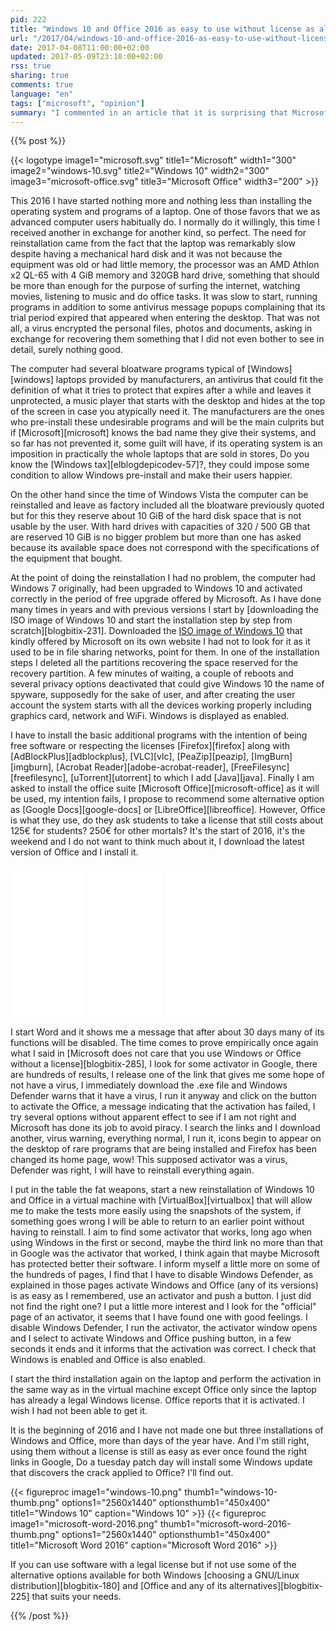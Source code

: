 ```yaml
---
pid: 222
title: "Windows 10 and Office 2016 as easy to use without license as always"
url: "/2017/04/windows-10-and-office-2016-as-easy-to-use-without-license-as-always/"
date: 2017-04-08T11:00:00+02:00
updated: 2017-05-09T23:10:00+02:00
rss: true
sharing: true
comments: true
language: "en"
tags: ["microsoft", "opinion"]
summary: "I commented in an article that it is surprising that Microsoft with the capacity that it has and being the devices connected to Internet mostly is not able to avoid using its software without license. I'm about to see if with Windows 10 and Office 2016 it's still as easy to use as always. I will also have a sample of the unfair fame of Windows but that allows Microsoft for the bloatware that the device manufacturers pre-installs with its operating system."
---
```


{{% post %}}

{{< logotype image1="microsoft.svg" title1="Microsoft" width1="300" image2="windows-10.svg" title2="Windows 10" width2="300" image3="microsoft-office.svg" title3="Microsoft Office" width3="200" >}}

This 2016 I have started nothing more and nothing less than installing the operating system and programs of a laptop. One of those favors that we as advanced computer users habitually do. I normally do it willingly, this time I received another in exchange for another kind, so perfect. The need for reinstallation came from the fact that the laptop was remarkably slow despite having a mechanical hard disk and it was not because the equipment was old or had little memory, the processor was an AMD Athlon x2 QL-65 with 4 GiB memory and 320GB hard drive, something that should be more than enough for the purpose of surfing the internet, watching movies, listening to music and do office tasks. It was slow to start, running programs in addition to some antivirus message popups complaining that its trial period expired that appeared when entering the desktop. That was not all, a virus encrypted the personal files, photos and documents, asking in exchange for recovering them something that I did not even bother to see in detail, surely nothing good.

The computer had several bloatware programs typical of [Windows][windows] laptops provided by manufacturers, an antivirus that could fit the definition of what it tries to protect that expires after a while and leaves it unprotected, a music player that starts with the desktop and hides at the top of the screen in case you atypically need it. The manufacturers are the ones who pre-install these undesirable programs and will be the main culprits but if [Microsoft][microsoft] knows the bad name they give their systems, and so far has not prevented it, some guilt will have, if its operating system is an imposition in practically the whole laptops that are sold in stores, Do you know the [Windows tax][elblogdepicodev-57]?, they could impose some condition to allow Windows pre-install and make their users happier.

On the other hand since the time of Windows Vista the computer can be reinstalled and leave as factory included all the bloatware previously quoted but for this they reserve about 10 GiB of the hard disk space that is not usable by the user. With hard drives with capacities of 320 / 500 GB that are reserved 10 GiB is no bigger problem but more than one has asked because its available space does not correspond with the specifications of the equipment that bought.

At the point of doing the reinstallation I had no problem, the computer had Windows 7 originally, had been upgraded to Windows 10 and activated correctly in the period of free upgrade offered by Microsoft. As I have done many times in years and with previous versions I start by [downloading the ISO image of Windows 10 and start the installation step by step from scratch][blogbitix-231]. Downloaded the [ISO image of Windows 10](https://www.microsoft.com/es-es/software-download/windows10ISO) that kindly offered by Microsoft on its own website I had not to look for it as it used to be in file sharing networks, point for them. In one of the installation steps I deleted all the partitions recovering the space reserved for the recovery partition. A few minutes of waiting, a couple of reboots and several privacy options deactivated that could give Windows 10 the name of spyware, supposedly for the sake of user, and after creating the user account the system starts with all the devices working properly including graphics card, network and WiFi. Windows is displayed as enabled.

I have to install the basic additional programs with the intention of being free software or respecting the licenses [Firefox][firefox] along with [AdBlockPlus][adblockplus], [VLC][vlc], [PeaZip][peazip], [ImgBurn][imgburn], [Acrobat Reader][adobe-acrobat-reader], [FreeFilesync][freefilesync], [uTorrent][utorrent] to which I add [Java][java]. Finally I am asked to install the office suite [Microsoft Office][microsoft-office] as it will be used, my intention fails, I propose to recommend some alternative option as [Google Docs][google-docs] or [LibreOffice][libreoffice]. However, Office is what they use, do they ask students to take a license that still costs about 125€ for students? 250€ for other mortals? It's the start of 2016, it's the weekend and I do not want to think much about it, I download the latest version of Office and I install it.

<div class="media-amazon">
    <iframe style="width:120px;height:240px;" marginwidth="0" marginheight="0" scrolling="no" frameborder="0" src="//rcm-eu.amazon-adsystem.com/e/cm?lt1=_blank&bc1=000000&IS2=1&bg1=FFFFFF&fc1=000000&lc1=0000FF&t=blobit-21&o=30&p=8&l=as4&m=amazon&f=ifr&ref=as_ss_li_til&asins=B01019TBFO&linkId=cd34e38c16f0643882e1dc753d6ef77d&internal=1"></iframe>
    <iframe style="width:120px;height:240px;" marginwidth="0" marginheight="0" scrolling="no" frameborder="0" src="//rcm-eu.amazon-adsystem.com/e/cm?lt1=_blank&bc1=000000&IS2=1&bg1=FFFFFF&fc1=000000&lc1=0000FF&t=blobit-21&o=30&p=8&l=as4&m=amazon&f=ifr&ref=as_ss_li_til&asins=B00HC6QQQM&linkId=762b16ff0b7f340317343dc4a24097ab&internal=1"></iframe>
    <iframe style="width:120px;height:240px;" marginwidth="0" marginheight="0" scrolling="no" frameborder="0" src="//rcm-eu.amazon-adsystem.com/e/cm?lt1=_blank&bc1=000000&IS2=1&bg1=FFFFFF&fc1=000000&lc1=0000FF&t=blobit-21&o=30&p=8&l=as4&m=amazon&f=ifr&ref=as_ss_li_til&asins=B01FNRXAZG&linkId=1f45d19184a5ea936b680670062a7fad&internal=1"></iframe>
</div>

I start Word and it shows me a message that after about 30 days many of its functions will be disabled. The time comes to prove empirically once again what I said in [Microsoft does not care that you use Windows or Office without a license][blogbitix-285], I look for some activator in Google, there are hundreds of results, I release one of the link that gives me some hope of not have a virus, I immediately download the .exe file and Windows Defender warns that it have a virus, I run it anyway and click on the button to activate the Office, a message indicating that the activation has failed, I try several options without apparent effect to see if I am not right and Microsoft has done its job to avoid piracy. I search the links and I download another, virus warning, everything normal, I run it, icons begin to appear on the desktop of rare programs that are being installed and Firefox has been changed its home page, wow! This supposed activator was a virus, Defender was right, I will have to reinstall everything again.

I put in the table the fat weapons, start a new reinstallation of Windows 10 and Office in a virtual machine with [VirtualBox][virtualbox] that will allow me to make the tests more easily using the snapshots of the system, if something goes wrong I will be able to return to an earlier point without having to reinstall. I aim to find some activator that works, long ago when using Windows in the first or second, maybe the third link no more than that in Google was the activator that worked, I think again that maybe Microsoft has protected better their software. I inform myself a little more on some of the hundreds of pages, I find that I have to disable Windows Defender, as explained in those pages activate Windows and Office (any of its versions) is as easy as I remembered, use an activator and push a button. I just did not find the right one? I put a little more interest and I look for the "official" page of an activator, it seems that I have found one with good feelings. I disable Windows Defender, I run the activator, the activator window opens and I select to activate Windows and Office pushing button, in a few seconds it ends and it informs that the activation was correct. I check that Windows is enabled and Office is also enabled.

I start the third installation again on the laptop and perform the activation in the same way as in the virtual machine except Office only since the laptop has already a legal Windows license. Office reports that it is activated. I wish I had not been able to get it.

It is the beginning of 2016 and I have not made one but three installations of Windows and Office, more than days of the year have. And I'm still right, using them without a license is still as easy as ever once found the right links in Google, Do a tuesday patch day will install some Windows update that discovers the crack applied to Office? I'll find out.

{{< figureproc
    image1="windows-10.png" thumb1="windows-10-thumb.png" options1="2560x1440" optionsthumb1="450x400" title1="Windows 10"
    caption="Windows 10" >}}
{{< figureproc
    image1="microsoft-word-2016.png" thumb1="microsoft-word-2016-thumb.png" options1="2560x1440" optionsthumb1="450x400" title1="Microsoft Word 2016"
    caption="Microsoft Word 2016" >}}

If you can use software with a legal license but if not use some of the alternative options available for both Windows [choosing a GNU/Linux distribution][blogbitix-180] and [Office and any of its alternatives][blogbitix-225] that suits your needs.

{{% /post %}}
